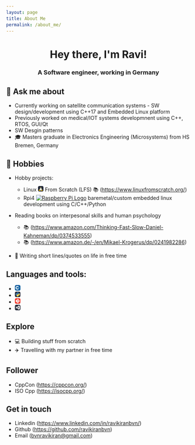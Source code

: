 ```yaml
---
layout: page
title: About Me
permalink: /about_me/
---
```


<h1 align="center">Hey there, I'm Ravi!</h1>
<h3 align="center">A Software engineer, working in Germany</h3>

## 💬 Ask me about
- Currently working on satellite communication systems - SW design/development using C++17 and Embedded Linux platform
- Previously worked on medical/IOT systems developmnent using C++, RTOS, GUI/Qt
- SW Desgin patterns
- 🎓 Masters graduate in Electronics Engineering (Microsystems) from HS Bremen, Germany

## 📅 Hobbies
- Hobby projects: 
   - Linux <a href="https://github.com/tandpfun/skill-icons"><img src="https://raw.githubusercontent.com/tandpfun/skill-icons/main/icons/Linux-Dark.svg" alt="Linux Logo" align="centre" style="margin-center: 15px" height=15></a> From Scratch (LFS) 📚 (https://www.linuxfromscratch.org/)
   - Rpi4 <a href="https://www.raspberrypi.org"><img src="https://www.raspberrypi.org/wp-content/uploads/2012/03/raspberry-pi-logo.png" alt="Raspberry Pi Logo" align="centre" style="margin-center: 15px" height=15></a>
   baremetal/custom embedded linux development using C/C++/Python
  
- Reading books on interpesonal skills and human psychology
    - 📚  (https://www.amazon.com/Thinking-Fast-Slow-Daniel-Kahneman/dp/0374533555)
    - 📚  (https://www.amazon.de/-/en/Mikael-Krogerus/dp/0241982286)
    
- 📝 Writing short lines/quotes on life in free time

## Languages and tools:
- <a href="https://github.com/tandpfun/skill-icons"><img src="https://github.com/tandpfun/skill-icons/blob/main/icons/CPP.svg" alt="Cpp Logo" align="centre" style="margin-center: 15px" height=15></a>
- <a href="https://github.com/tandpfun/skill-icons"><img src="https://github.com/tandpfun/skill-icons/blob/main/icons/Python-Dark.svg" alt="Cpp Logo" align="centre" style="margin-center: 15px" height=15></a>
- <a href="https://github.com/tandpfun/skill-icons"><img src="https://github.com/tandpfun/skill-icons/blob/main/icons/Git.svg" alt="Git Logo" align="centre" style="margin-center: 15px" height=15></a>
- <a href="https://github.com/tandpfun/skill-icons"><img src="https://github.com/tandpfun/skill-icons/blob/main/icons/VSCode-Dark.svg" alt="VS Logo" align="centre" style="margin-center: 15px" height=15></a>

## Explore
- 💻 Building stuff from scratch
- ✈️ Travelling with my partner in free time

## Follower
- CppCon (https://cppcon.org/)
- ISO Cpp (https://isocpp.org/)

## Get in touch
- Linkedin (https://www.linkedin.com/in/ravikiranbvn/)
- Github   (https://github.com/ravikiranbvn)
- Email    (bvnravikiran@gmail.com)